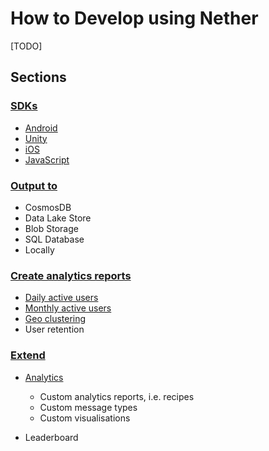 # How to Develop using Nether

[TODO]

## Sections

### [SDKs](SDKs)

* [Android](SDKs/android)
* [Unity](SDKs/unity)
* [iOS](SDKs/iOS)
* [JavaScript](SDKs/javascript)

### [Output to](output)

* CosmosDB
* Data Lake Store
* Blob Storage
* SQL Database
* Locally

### [Create analytics reports](analytics)

* [Daily active users](analytics/daily-active-users.md)
* [Monthly active users](analytics/monthly-active-users.md)
* [Geo clustering](analytics/player-geo-cluster-analysis.md)
* User retention

### [Extend](extend)

* [Analytics](extend/analytics)
    * Custom analytics reports, i.e. recipes
    * Custom message types
    * Custom visualisations

* Leaderboard